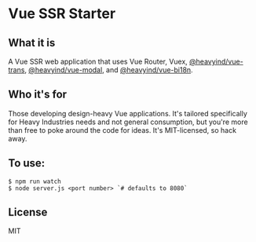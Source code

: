 # Vue SSR Starter

## What it is

A Vue SSR web application that uses Vue Router, Vuex, [@heavyind/vue-trans](https://www.npmjs.com/package/@heavyind/vue-trans), [@heavyind/vue-modal](https://www.npmjs.com/package/@heavyind/vue-modal), and [@heavyind/vue-bi18n](https://www.npmjs.com/package/@heavyind/vue-bi18n).

## Who it's for

Those developing design-heavy Vue applications. It's tailored specifically for Heavy Industries needs and not general consumption, but you're more than free to poke around the code for ideas. It's MIT-licensed, so hack away.

## To use:

```
$ npm run watch
$ node server.js <port number> `# defaults to 8080`
```

## License

MIT
